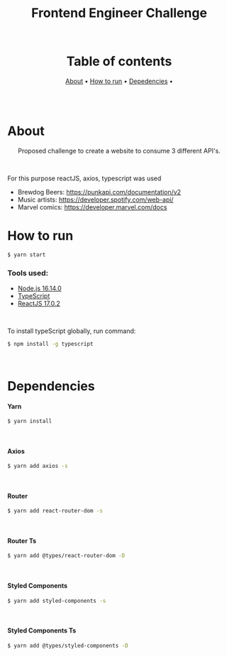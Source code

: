 <h1 align="center">Frontend Engineer Challenge</h1>

<br>
<h1 align="center">Table of contents</h1>
<p align="center">
 <a href="#About">About</a> • 
 <a href="#how-to-run">How to run</a> • 
 <a href="#dependencies">Depedencies</a> • 
</p>

<br>

<br>

# About

<p align="center">Proposed challenge to create a website to consume 3 different API's.</p>
<br>
<p>For this purpose reactJS, axios, typescript was used</p>
<ul>
	<li>Brewdog Beers: <a href="https://punkapi.com/documentation/v2">https://punkapi.com/documentation/v2</a>
	<li>Music artists: <a href="https://developer.spotify.com/web-api/">https://developer.spotify.com/web-api/</a></li>
	<li>Marvel comics: <a href="https://developer.marvel.com/docs">https://developer.marvel.com/docs</a></li>
</ul>

# How to run

```bash
$ yarn start
```

### Tools used:

- [Node.js 16.14.0](https://nodejs.org/en/)
- [TypeScript](https://www.typescriptlang.org/download)
- [ReactJS 17.0.2](https://pt-br.reactjs.org/) 

<br>
 
To install typeScript globally, run command:
 
```bash 
$ npm install -g typescript
```
<br>

# Dependencies

#### Yarn

```bash
$ yarn install
```

<br>

#### Axios

```bash
$ yarn add axios -s
```

<br>

#### Router

```bash
$ yarn add react-router-dom -s
```

<br>

#### Router Ts

```bash
$ yarn add @types/react-router-dom -D
```

<br>

#### Styled Components

```bash
$ yarn add styled-components -s
```

<br>

#### Styled Components Ts

```bash
$ yarn add @types/styled-components -D
```

<br>
